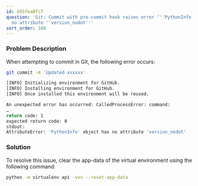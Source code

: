 ```yaml
---
id: b55fea0fc7
question: 'Git: Commit with pre-commit hook raises error ‘''PythonInfo'' object has
  no attribute ''version_nodot'''
sort_order: 100
---
```


### Problem Description

When attempting to commit in Git, the following error occurs:

```bash
git commit -m 'Updated xxxxxx'

[INFO] Initializing environment for GitHub.
[INFO] Installing environment for GitHub.
[INFO] Once installed this environment will be reused.

An unexpected error has occurred: CalledProcessError: command:
…
return code: 1
expected return code: 0
stdout:
AttributeError: 'PythonInfo' object has no attribute 'version_nodot'
```

### Solution

To resolve this issue, clear the app-data of the virtual environment using the following command:

```bash
python -m virtualenv api -vvv --reset-app-data
```
